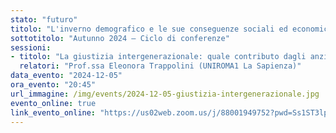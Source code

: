 ```yaml
---
stato: "futuro"
titolo: "L'inverno demografico e le sue conseguenze sociali ed economiche"
sottotitolo: "Autunno 2024 — Ciclo di conferenze"
sessioni:
- titolo: "La giustizia intergenerazionale: quale contributo dagli anziani e dall'immigrazione?"
  relatori: "Prof.ssa Eleonora Trappolini (UNIROMA1 La Sapienza)"
data_evento: "2024-12-05"
ora_evento: "20:45"
url_immagine: /img/events/2024-12-05-giustizia-intergenerazionale.jpg
evento_online: true
link_evento_online: "https://us02web.zoom.us/j/88001949752?pwd=Ss1ST3lpx4xEMlTzXEjWWh6Yt9BYHi.1"
---
```

